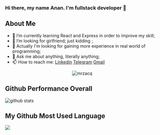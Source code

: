 ### Hi there, my name Anan. I'm fullstack developer 👋

## About Me
- 🌱 I’m currently learning React and Express in order to improve my skill;
- 🤔 I’m looking for girlfriend; just kidding ;
- 💼 Actually I'm looking for gaining more experience in real world of programming;
- 💬 Ask me about anything, literally anything;
- 📫 How to reach me: [Linkedin](https://www.linkedin.com/in/anan-hartanto-23a77417b/?lipi=urn%3Ali%3Apage%3Ad_flagship3_feed%3BZwUaP6gDSlqinVDkV%2BoCMw%3D%3D&licu=urn%3Ali%3Acontrol%3Ad_flagship3_feed-nav.settings_view_profile)
[Telegram](https://t.me/ananhartanto) [Gmail](hartantoaanan@gmail.com)

<p align="center"> <img src="https://komarev.com/ghpvc/?username=mrzacq" alt="mrzacq" /> </p>


## Github Performance Overall

![github stats](https://github-readme-stats.vercel.app/api?username=mrzacq&show_icons=true)

## My Github Most Used Language

<img src="https://github-readme-stats.vercel.app/api/top-langs/?username=mrzacq&theme=vue">
